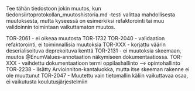 Tee tähän tiedostoon jokin muutos, kun tiedonsiirtoprotokollan_muutoshistoria.md -testi valittaa mahdollisesta muutoksesta, mutta kyseessä on esimerkiksi refaktorointi tai muu validoinnin toimintaan vaikuttamaton muutos.

TOR-2061 - ei oikeaa muutosta
TOR-1732
TOR-2040 - validaation refaktorointi, ei toiminnallisia muutoksia
TOR-XXX - korjattu väärin deserialisoituva deprekoituva kenttä
TOR-2131 - ei muutoksia skeemaan, muutos @EnumValues-annotaation näkymiseen dokumentaatiossa.
TOR-XXX - vaihdettu dokumentaatioon termi oppilashallinto --> opintohallinto
TOR-2238 - lisätty Arvioinniton-kantaluokka, mutta itse skeeman rakenne ei ole muuttunut
TOR-2047 - Muutettu vain tietomallin käliin vaikuttavaa osaa, ei vaikutusta koulutusjärjestelmiin
